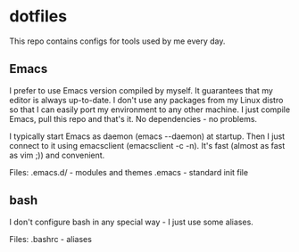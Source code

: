 dotfiles
========

This repo contains configs for tools used by me every day.

Emacs
-----

I prefer to use Emacs version compiled by myself. It guarantees that my editor
is always up-to-date. I don't use any packages from my Linux distro so that I
can easily port my environment to any other machine. I just compile Emacs, pull
this repo and that's it. No dependencies - no problems.

I typically start Emacs as daemon (emacs --daemon) at startup. Then I just
connect to it using emacsclient (emacsclient -c -n). It's fast (almost as fast
as vim ;)) and convenient. 

Files:
.emacs.d/ - modules and themes
.emacs - standard init file

bash
----

I don't configure bash in any special way - I just use some aliases.

Files:
.bashrc - aliases